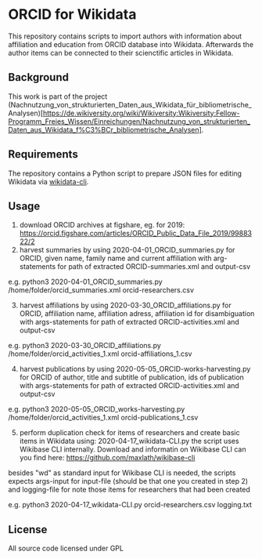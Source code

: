 # ORCID for Wikidata

This repository contains scripts to import authors with information about affiliation and education from ORCID database into Wikidata. Afterwards the author items can be connected to their scienctific articles in Wikidata.

## Background

This work is part of the project (Nachnutzung_von_strukturierten_Daten_aus_Wikidata_für_bibliometrische_Analysen)[https://de.wikiversity.org/wiki/Wikiversity:Wikiversity:Fellow-Programm_Freies_Wissen/Einreichungen/Nachnutzung_von_strukturierten_Daten_aus_Wikidata_f%C3%BCr_bibliometrische_Analysen].

## Requirements

The repository contains a Python script to prepare JSON files for editing Wikidata via [wikidata-cli](https://www.npmjs.com/package/wikidata-cli).

## Usage
1. download ORCID archives at figshare,  eg. for 2019: https://orcid.figshare.com/articles/ORCID_Public_Data_File_2019/9988322/2 
2. harvest summaries by using  	2020-04-01_ORCID_summaries.py  for ORCID, given name, family name and current affiliation with  arg-statements for path of extracted ORCID-summaries.xml and output-csv  

 e.g. python3  2020-04-01_ORCID_summaries.py /home/folder/orcid_summaries.xml orcid-researchers.csv

3. harvest affiliations by using  	2020-03-30_ORCID_affiliations.py 	for ORCID, affiliation name, affiliation adress, affiliation id for disambiguation with args-statements for path of extracted ORCID-activities.xml and output-csv

 e.g. python3  2020-03-30_ORCID_affiliations.py /home/folder/orcid_activities_1.xml orcid-affiliations_1.csv

4. harvest publications by using  	2020-05-05_ORCID-works-harvesting.py for ORCID of author, title and subtitle of publication,  ids of publication with args-statements for path of extracted ORCID-activities.xml and output-csv
 
 e.g. python3  2020-05-05_ORCID_works-harvesting.py /home/folder/orcid_activities_1.xml orcid-publications_1.csv

5. perform duplication check for items of researchers and create basic items in Wikidata using: 2020-04-17_wikidata-CLI.py 
the script uses Wikibase CLI internally. Download and informatin on Wikibase CLI can you find here: https://github.com/maxlath/wikibase-cli

 besides "wd" as standard input for Wikibase CLI is needed, the scripts expects args-input for input-file (should be that one you created in step 2) and logging-file for note those items for researchers that had been created

 e.g. python3 2020-04-17_wikidata-CLI.py  orcid-researchers.csv logging.txt

## License

All source code licensed under GPL
